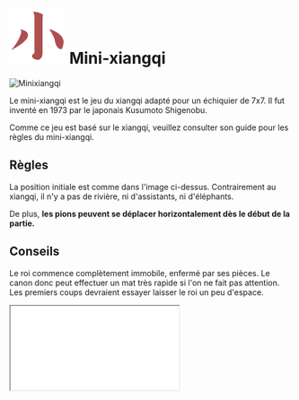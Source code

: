 
# ![Minixiangqi](https://github.com/gbtami/pychess-variants/blob/master/static/icons/Minixiangqi.svg) Mini-xiangqi

![Minixiangqi](https://github.com/gbtami/pychess-variants/blob/master/static/images/XiangqiGuide/Minixiangqi.png)

Le mini-xiangqi est le jeu du xiangqi adapté pour un échiquier de 7x7. Il fut inventé en 1973 par le japonais Kusumoto Shigenobu.

Comme ce jeu est basé sur le xiangqi, veuillez consulter son guide pour les règles du mini-xiangqi.

## Règles

La position initiale est comme dans l'image ci-dessus. Contrairement au xiangqi, il n'y a pas de rivière, ni d'assistants, ni d'éléphants.

De plus, **les pions peuvent se déplacer horizontalement dès le début de la partie.**

## Conseils

Le roi commence complètement immobile, enfermé par ses pièces. Le canon donc peut effectuer un mat très rapide si l'on ne fait pas attention. Les premiers coups devraient essayer laisser le roi un peu d'espace.
<div class="embed"><iframe src="/embed/2PsVfJty?ply=3" scrolling="no"></iframe></div>
